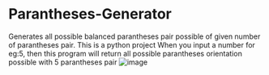 # Parantheses-Generator
Generates all possible balanced parantheses pair possible of given number of parantheses pair.
This is a python project
When you input a number for eg:5, then this program will return all possible parantheses orientation possible with 5 parantheses pair
![image](https://user-images.githubusercontent.com/67423930/154478156-4176d3bb-8310-4b11-8e50-57066f5ed1aa.png)
